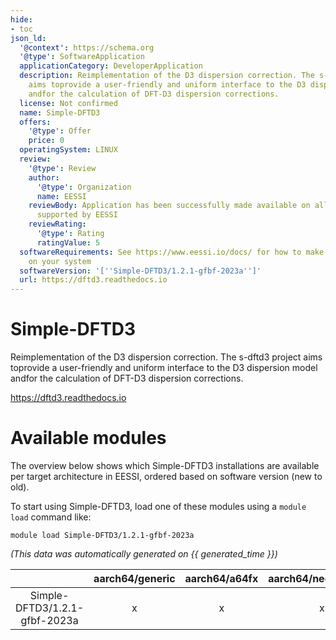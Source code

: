 ```yaml
---
hide:
- toc
json_ld:
  '@context': https://schema.org
  '@type': SoftwareApplication
  applicationCategory: DeveloperApplication
  description: Reimplementation of the D3 dispersion correction. The s-dftd3 project
    aims toprovide a user-friendly and uniform interface to the D3 dispersion model
    andfor the calculation of DFT-D3 dispersion corrections.
  license: Not confirmed
  name: Simple-DFTD3
  offers:
    '@type': Offer
    price: 0
  operatingSystem: LINUX
  review:
    '@type': Review
    author:
      '@type': Organization
      name: EESSI
    reviewBody: Application has been successfully made available on all architectures
      supported by EESSI
    reviewRating:
      '@type': Rating
      ratingValue: 5
  softwareRequirements: See https://www.eessi.io/docs/ for how to make EESSI available
    on your system
  softwareVersion: '[''Simple-DFTD3/1.2.1-gfbf-2023a'']'
  url: https://dftd3.readthedocs.io
---
```


Simple-DFTD3
============


Reimplementation of the D3 dispersion correction. The s-dftd3 project aims toprovide a user-friendly and uniform interface to the D3 dispersion model andfor the calculation of DFT-D3 dispersion corrections.

https://dftd3.readthedocs.io
# Available modules


The overview below shows which Simple-DFTD3 installations are available per target architecture in EESSI, ordered based on software version (new to old).

To start using Simple-DFTD3, load one of these modules using a `module load` command like:

```shell
module load Simple-DFTD3/1.2.1-gfbf-2023a
```

*(This data was automatically generated on {{ generated_time }})*

| |aarch64/generic|aarch64/a64fx|aarch64/neoverse_n1|aarch64/neoverse_v1|aarch64/nvidia/grace|x86_64/generic|x86_64/amd/zen2|x86_64/amd/zen3|x86_64/amd/zen4|x86_64/intel/cascadelake|x86_64/intel/haswell|x86_64/intel/icelake|x86_64/intel/sapphirerapids|x86_64/intel/skylake_avx512|
| :---: | :---: | :---: | :---: | :---: | :---: | :---: | :---: | :---: | :---: | :---: | :---: | :---: | :---: | :---: |
|Simple-DFTD3/1.2.1-gfbf-2023a|x|x|x|x|x|x|x|x|x|x|x|x|x|x|
